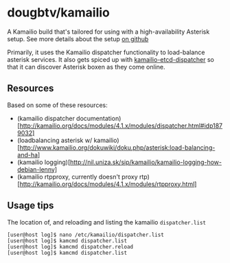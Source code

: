 # dougbtv/kamailio

A Kamailio build that's tailored for using with a high-availability Asterisk setup. See more details about the setup [on github](https://github.com/dougbtv/docker-asterisk)

Primarily, it uses the Kamailio dispatcher functionality to load-balance asterisk services. It also gets spiced up with [kamailio-etcd-dispatcher](https://www.npmjs.com/package/kamailio-etcd-dispatcher) so that it can discover Asterisk boxen as they come online.

## Resources

Based on some of these resources:

* (kamailio dispatcher documentation)[http://kamailio.org/docs/modules/4.1.x/modules/dispatcher.html#idp1879032]
* (loadbalancing asterisk w/ kamailio)[http://www.kamailio.org/dokuwiki/doku.php/asterisk:load-balancing-and-ha]
* (kamailio logging)[http://nil.uniza.sk/sip/kamailio/kamailio-logging-how-debian-lenny]
* (kamailio rtpproxy, currently doesn't proxy rtp)[http://kamailio.org/docs/modules/4.1.x/modules/rtpproxy.html]
	

## Usage tips

The location of, and reloading and listing the kamailio `dispatcher.list`

```
[user@host log]$ nano /etc/kamailio/dispatcher.list 
[user@host log]$ kamcmd dispatcher.list
[user@host log]$ kamcmd dispatcher.reload
[user@host log]$ kamcmd dispatcher.list
```